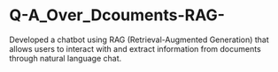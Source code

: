 # Q-A_Over_Dcouments-RAG-

Developed a chatbot using RAG (Retrieval-Augmented Generation) that allows users to interact with and extract information from documents through natural language chat.
